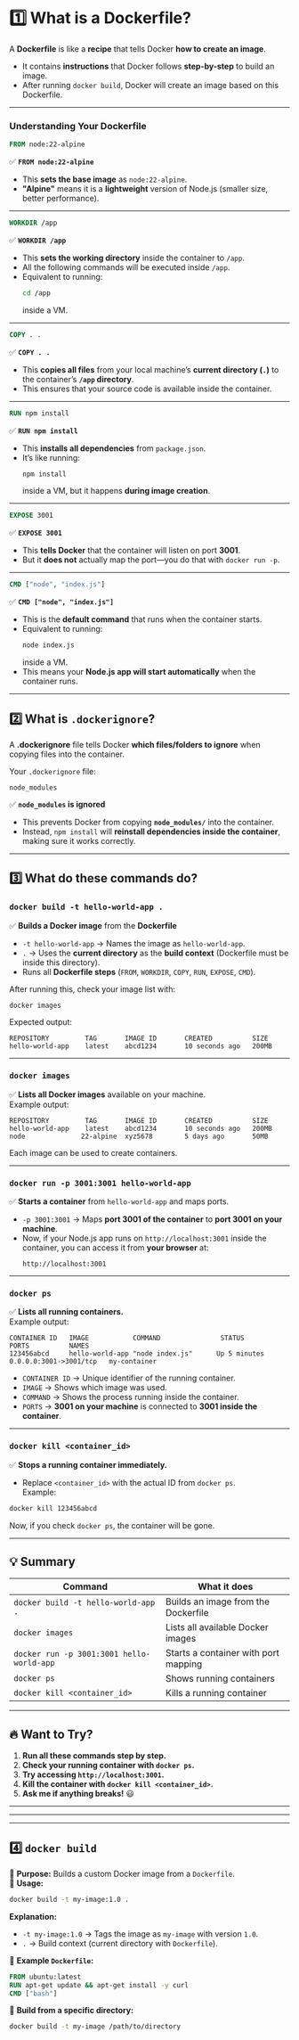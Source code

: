 # **1️⃣ What is a Dockerfile?**  
A **Dockerfile** is like a **recipe** that tells Docker **how to create an image**.  
- It contains **instructions** that Docker follows **step-by-step** to build an image.  
- After running `docker build`, Docker will create an image based on this Dockerfile.  

---

### **Understanding Your Dockerfile**
```dockerfile
FROM node:22-alpine
```
✅ **`FROM node:22-alpine`**  
- This **sets the base image** as `node:22-alpine`.  
- **"Alpine"** means it is a **lightweight** version of Node.js (smaller size, better performance).  

---

```dockerfile
WORKDIR /app
```
✅ **`WORKDIR /app`**  
- This **sets the working directory** inside the container to `/app`.  
- All the following commands will be executed inside `/app`.  
- Equivalent to running:
  ```bash
  cd /app
  ```
  inside a VM.

---

```dockerfile
COPY . .
```
✅ **`COPY . .`**  
- This **copies all files** from your local machine’s **current directory (`.`)** to the container’s **`/app` directory**.  
- This ensures that your source code is available inside the container.

---

```dockerfile
RUN npm install
```
✅ **`RUN npm install`**  
- This **installs all dependencies** from `package.json`.  
- It’s like running:
  ```bash
  npm install
  ```
  inside a VM, but it happens **during image creation**.

---

```dockerfile
EXPOSE 3001
```
✅ **`EXPOSE 3001`**  
- This **tells Docker** that the container will listen on port **3001**.  
- But it **does not** actually map the port—you do that with `docker run -p`.

---

```dockerfile
CMD ["node", "index.js"]
```
✅ **`CMD ["node", "index.js"]`**  
- This is the **default command** that runs when the container starts.  
- Equivalent to running:
  ```bash
  node index.js
  ```
  inside a VM.  
- This means your **Node.js app will start automatically** when the container runs.

---

## **2️⃣ What is `.dockerignore`?**
A **.dockerignore** file tells Docker **which files/folders to ignore** when copying files into the container.  

Your `.dockerignore` file:  
```
node_modules
```
✅ **`node_modules` is ignored**  
- This prevents Docker from copying **`node_modules/`** into the container.  
- Instead, `npm install` will **reinstall dependencies inside the container**, making sure it works correctly.

---

## **3️⃣ What do these commands do?**

### **`docker build -t hello-world-app .`**
✅ **Builds a Docker image** from the **Dockerfile**  
- `-t hello-world-app` → Names the image as `hello-world-app`.  
- `.` → Uses the **current directory** as the **build context** (Dockerfile must be inside this directory).  
- Runs all **Dockerfile steps** (`FROM`, `WORKDIR`, `COPY`, `RUN`, `EXPOSE`, `CMD`).  

After running this, check your image list with:
```bash
docker images
```
Expected output:
```
REPOSITORY         TAG       IMAGE ID       CREATED          SIZE
hello-world-app    latest    abcd1234       10 seconds ago   200MB
```

---

### **`docker images`**
✅ **Lists all Docker images** available on your machine.  
Example output:
```
REPOSITORY         TAG       IMAGE ID       CREATED          SIZE
hello-world-app    latest    abcd1234       10 seconds ago   200MB
node              22-alpine  xyz5678        5 days ago       50MB
```
Each image can be used to create containers.

---

### **`docker run -p 3001:3001 hello-world-app`**
✅ **Starts a container** from `hello-world-app` and maps ports.  
- `-p 3001:3001` → Maps **port 3001 of the container** to **port 3001 on your machine**.  
- Now, if your Node.js app runs on `http://localhost:3001` inside the container, you can access it from **your browser** at:  
  ```
  http://localhost:3001
  ```

---

### **`docker ps`**
✅ **Lists all running containers.**  
Example output:
```
CONTAINER ID   IMAGE           COMMAND               STATUS         PORTS          NAMES
123456abcd     hello-world-app "node index.js"      Up 5 minutes   0.0.0.0:3001->3001/tcp   my-container
```
- `CONTAINER ID` → Unique identifier of the running container.  
- `IMAGE` → Shows which image was used.  
- `COMMAND` → Shows the process running inside the container.  
- `PORTS` → **3001 on your machine** is connected to **3001 inside the container**.

---

### **`docker kill <container_id>`**
✅ **Stops a running container immediately.**  
- Replace `<container_id>` with the actual ID from `docker ps`.  
Example:
```bash
docker kill 123456abcd
```
Now, if you check `docker ps`, the container will be gone.

---

## **💡 Summary**
| Command | What it does |
|---------|-------------|
| `docker build -t hello-world-app .` | Builds an image from the Dockerfile |
| `docker images` | Lists all available Docker images |
| `docker run -p 3001:3001 hello-world-app` | Starts a container with port mapping |
| `docker ps` | Shows running containers |
| `docker kill <container_id>` | Kills a running container |

---

## **🔥 Want to Try?**
1. **Run all these commands step by step.**  
2. **Check your running container with `docker ps`.**  
3. **Try accessing `http://localhost:3001`.**  
4. **Kill the container with `docker kill <container_id>`.**  
5. **Ask me if anything breaks!** 😃

---
---
---

## **4️⃣ `docker build`**
📌 **Purpose:** Builds a custom Docker image from a `Dockerfile`.  
📌 **Usage:**  
```bash
docker build -t my-image:1.0 .
```
**Explanation:**
- `-t my-image:1.0` → Tags the image as `my-image` with version `1.0`.  
- `.` → Build context (current directory with `Dockerfile`).  

📌 **Example `Dockerfile`:**
```dockerfile
FROM ubuntu:latest
RUN apt-get update && apt-get install -y curl
CMD ["bash"]
```
📌 **Build from a specific directory:**
```bash
docker build -t my-image /path/to/directory
```